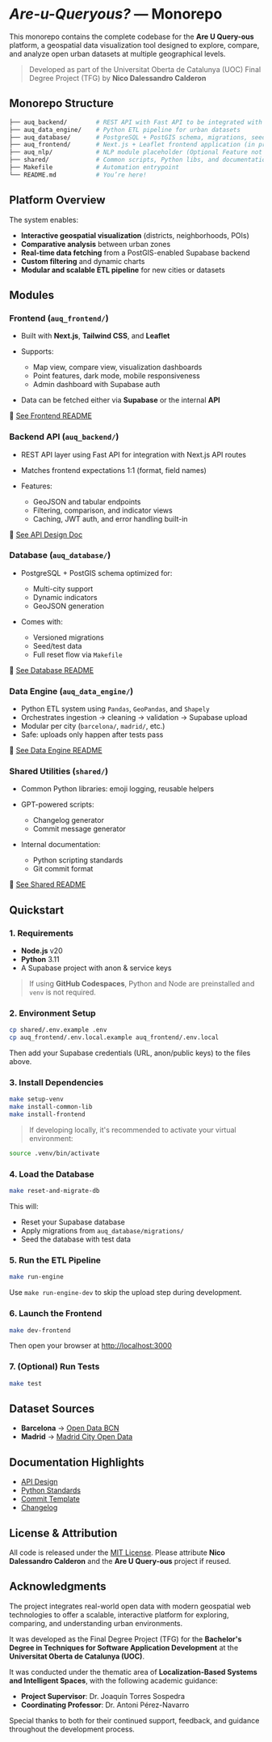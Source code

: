# *Are-u-Queryous?* — Monorepo

This monorepo contains the complete codebase for the **Are U Query-ous** platform, a geospatial data visualization tool designed to explore, compare, and analyze open urban datasets at multiple geographical levels.

> Developed as part of the Universitat Oberta de Catalunya (UOC) Final Degree Project (TFG) by **Nico Dalessandro Calderon**

## Monorepo Structure

```bash
├── auq_backend/        # REST API with Fast API to be integrated with Next.js API routes (in progress)
├── auq_data_engine/    # Python ETL pipeline for urban datasets 
├── auq_database/       # PostgreSQL + PostGIS schema, migrations, seed data
├── auq_frontend/       # Next.js + Leaflet frontend application (in progress)
├── auq_nlp/            # NLP module placeholder (Optional Feature not yet implemented)
├── shared/             # Common scripts, Python libs, and documentation
├── Makefile            # Automation entrypoint
└── README.md           # You’re here!
````

## Platform Overview

The system enables:

* **Interactive geospatial visualization** (districts, neighborhoods, POIs)
* **Comparative analysis** between urban zones
* **Real-time data fetching** from a PostGIS-enabled Supabase backend
* **Custom filtering** and dynamic charts
* **Modular and scalable ETL pipeline** for new cities or datasets

## Modules

### Frontend (`auq_frontend/`)

* Built with **Next.js**, **Tailwind CSS**, and **Leaflet**
* Supports:

  * Map view, compare view, visualization dashboards
  * Point features, dark mode, mobile responsiveness
  * Admin dashboard with Supabase auth
* Data can be fetched either via **Supabase** or the internal **API**

📖 [See Frontend README](./auq_frontend/README.md)

### Backend API (`auq_backend/`)

* REST API layer using Fast API for integration with Next.js API routes
* Matches frontend expectations 1:1 (format, field names)
* Features:

  * GeoJSON and tabular endpoints
  * Filtering, comparison, and indicator views
  * Caching, JWT auth, and error handling built-in

📖 [See API Design Doc](./auq_backend/api-design.md)

### Database (`auq_database/`)

* PostgreSQL + PostGIS schema optimized for:

  * Multi-city support
  * Dynamic indicators
  * GeoJSON generation
* Comes with:

  * Versioned migrations
  * Seed/test data
  * Full reset flow via `Makefile`

📖 [See Database README](./auq_database/README.md)

### Data Engine (`auq_data_engine/`)

* Python ETL system using `Pandas`, `GeoPandas`, and `Shapely`
* Orchestrates ingestion → cleaning → validation → Supabase upload
* Modular per city (`barcelona/`, `madrid/`, etc.)
* Safe: uploads only happen after tests pass

📖 [See Data Engine README](./auq_data_engine/README.md)

### Shared Utilities (`shared/`)

* Common Python libraries: emoji logging, reusable helpers
* GPT-powered scripts:

  * Changelog generator
  * Commit message generator
* Internal documentation:

  * Python scripting standards
  * Git commit format

📖  [See Shared README](./shared/README.md)

## Quickstart

### 1. Requirements

* **Node.js** v20
* **Python** 3.11
* A Supabase project with anon & service keys

> If using **GitHub Codespaces**, Python and Node are preinstalled and `venv` is not required.

### 2. Environment Setup

```bash
cp shared/.env.example .env
cp auq_frontend/.env.local.example auq_frontend/.env.local
```

Then add your Supabase credentials (URL, anon/public keys) to the files above.

### 3. Install Dependencies

```bash
make setup-venv
make install-common-lib
make install-frontend
```

> If developing locally, it's recommended to activate your virtual environment:

```bash
source .venv/bin/activate
```

### 4. Load the Database

```bash
make reset-and-migrate-db
```

This will:

* Reset your Supabase database
* Apply migrations from `auq_database/migrations/`
* Seed the database with test data

### 5. Run the ETL Pipeline

```bash
make run-engine
```

Use `make run-engine-dev` to skip the upload step during development.

### 6. Launch the Frontend

```bash
make dev-frontend
```

Then open your browser at [http://localhost:3000](http://localhost:3000)

### 7. (Optional) Run Tests

```bash
make test
```

## Dataset Sources

* **Barcelona** → [Open Data BCN](https://opendata-ajuntament.barcelona.cat/)
* **Madrid** → [Madrid City Open Data](https://datos.madrid.es/portal/site/egob)

## Documentation Highlights

* [API Design](./auq_backend/api-design.md)
* [Python Standards](./shared/docs/python_scripts_guidelines.md)
* [Commit Template](./shared/docs/commit_template.md)
* [Changelog](./CHANGELOG.md)

## License & Attribution

All code is released under the [MIT License](./LICENSE).
Please attribute **Nico Dalessandro Calderon** and the **Are U Query-ous** project if reused.

## Acknowledgments

The project integrates real-world open data with modern geospatial web technologies to offer a scalable, interactive platform for exploring, comparing, and understanding urban environments.

It was developed as the Final Degree Project (TFG) for the **Bachelor's Degree in Techniques for Software Application Development** at the **Universitat Oberta de Catalunya (UOC)**.

It was conducted under the thematic area of **Localization-Based Systems and Intelligent Spaces**, with the following academic guidance:

* **Project Supervisor**: Dr. Joaquín Torres Sospedra
* **Coordinating Professor**: Dr. Antoni Pérez-Navarro

Special thanks to both for their continued support, feedback, and guidance throughout the development process.
